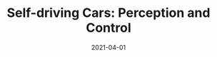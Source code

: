---
title: "Self-driving Cars: Perception and Control"
collection: publications
permalink: /publication/frame-interpolation-cg
date: 2021-04-01
venue: 
authors:  
uri: 
arxiv: 
bibtex:  
pdf: 
teaser: images/kitti.png
---